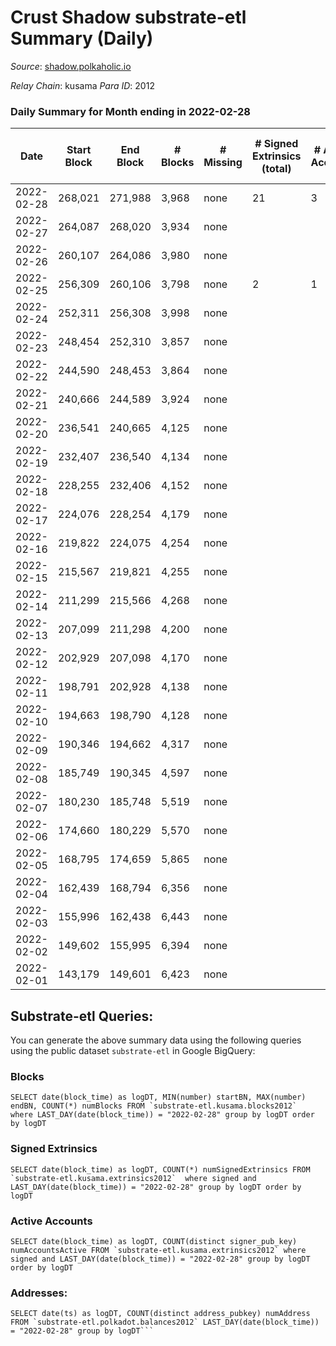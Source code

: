 # Crust Shadow substrate-etl Summary (Daily)

_Source_: [shadow.polkaholic.io](https://shadow.polkaholic.io)

*Relay Chain*: kusama
*Para ID*: 2012



### Daily Summary for Month ending in 2022-02-28


| Date | Start Block | End Block | # Blocks | # Missing | # Signed Extrinsics (total) | # Active Accounts | # Addresses with Balances | # Events | # Transfers | # XCM Transfers In | # XCM Transfers Out |
| ---- | ----------- | --------- | -------- | --------- | --------------------------- | ----------------- | ------------------------- | -------- | ----------- | ------------------ | ------------------- |
| 2022-02-28 | 268,021 | 271,988 | 3,968 | none  | 21 | 3 | 14 | 8,033 | 6 ($7.10) |   |   |
| 2022-02-27 | 264,087 | 268,020 | 3,934 | none  |  |  | 9 | 7,869 |   |   |   |
| 2022-02-26 | 260,107 | 264,086 | 3,980 | none  |  |  | 9 | 7,961 |   |   |   |
| 2022-02-25 | 256,309 | 260,106 | 3,798 | none  | 2 | 1 | 9 | 7,608 |   |   |   |
| 2022-02-24 | 252,311 | 256,308 | 3,998 | none  |  |  | 9 | 7,997 |   |   |   |
| 2022-02-23 | 248,454 | 252,310 | 3,857 | none  |  |  | 9 | 7,715 |   |   |   |
| 2022-02-22 | 244,590 | 248,453 | 3,864 | none  |  |  | 9 | 7,730 |   |   |   |
| 2022-02-21 | 240,666 | 244,589 | 3,924 | none  |  |  | 9 | 7,849 |   |   |   |
| 2022-02-20 | 236,541 | 240,665 | 4,125 | none  |  |  | 9 | 8,251 |   |   |   |
| 2022-02-19 | 232,407 | 236,540 | 4,134 | none  |  |  | 9 | 8,269 |   |   |   |
| 2022-02-18 | 228,255 | 232,406 | 4,152 | none  |  |  | 9 | 8,305 |   |   |   |
| 2022-02-17 | 224,076 | 228,254 | 4,179 | none  |  |  | 9 | 8,359 |   |   |   |
| 2022-02-16 | 219,822 | 224,075 | 4,254 | none  |  |  | 9 | 8,509 |   |   |   |
| 2022-02-15 | 215,567 | 219,821 | 4,255 | none  |  |  | 9 | 8,512 |   |   |   |
| 2022-02-14 | 211,299 | 215,566 | 4,268 | none  |  |  | 9 | 8,537 |   |   |   |
| 2022-02-13 | 207,099 | 211,298 | 4,200 | none  |  |  | 9 | 8,401 |   |   |   |
| 2022-02-12 | 202,929 | 207,098 | 4,170 | none  |  |  | 9 | 8,341 |   |   |   |
| 2022-02-11 | 198,791 | 202,928 | 4,138 | none  |  |  | 9 | 8,277 |   |   |   |
| 2022-02-10 | 194,663 | 198,790 | 4,128 | none  |  |  | 9 | 8,257 |   |   |   |
| 2022-02-09 | 190,346 | 194,662 | 4,317 | none  |  |  | 9 | 8,636 |   |   |   |
| 2022-02-08 | 185,749 | 190,345 | 4,597 | none  |  |  | 9 | 9,195 |   |   |   |
| 2022-02-07 | 180,230 | 185,748 | 5,519 | none  |  |  | 9 | 11,039 |   |   |   |
| 2022-02-06 | 174,660 | 180,229 | 5,570 | none  |  |  | 9 | 11,142 |   |   |   |
| 2022-02-05 | 168,795 | 174,659 | 5,865 | none  |  |  | 9 | 11,732 |   |   |   |
| 2022-02-04 | 162,439 | 168,794 | 6,356 | none  |  |  | 9 | 12,713 |   |   |   |
| 2022-02-03 | 155,996 | 162,438 | 6,443 | none  |  |  | 9 | 12,888 |   |   |   |
| 2022-02-02 | 149,602 | 155,995 | 6,394 | none  |  |  | 9 | 12,790 |   |   |   |
| 2022-02-01 | 143,179 | 149,601 | 6,423 | none  |  |  | 9 | 12,848 |   |   |   |

## Substrate-etl Queries:
You can generate the above summary data using the following queries using the public dataset `substrate-etl` in Google BigQuery:


### Blocks
```
SELECT date(block_time) as logDT, MIN(number) startBN, MAX(number) endBN, COUNT(*) numBlocks FROM `substrate-etl.kusama.blocks2012`  where LAST_DAY(date(block_time)) = "2022-02-28" group by logDT order by logDT
```


### Signed Extrinsics
```
SELECT date(block_time) as logDT, COUNT(*) numSignedExtrinsics FROM `substrate-etl.kusama.extrinsics2012`  where signed and LAST_DAY(date(block_time)) = "2022-02-28" group by logDT order by logDT
```


### Active Accounts
```
SELECT date(block_time) as logDT, COUNT(distinct signer_pub_key) numAccountsActive FROM `substrate-etl.kusama.extrinsics2012` where signed and LAST_DAY(date(block_time)) = "2022-02-28" group by logDT order by logDT
```


### Addresses:
```
SELECT date(ts) as logDT, COUNT(distinct address_pubkey) numAddress FROM `substrate-etl.polkadot.balances2012` LAST_DAY(date(block_time)) = "2022-02-28" group by logDT```

